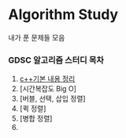 # Algorithm Study 

내가 푼 문제들 모음

### GDSC 알고리즘 스터디 목차 
1. [c++기본 내용 정리](C++시작하기.md)
2. [시간복잡도 Big O]
3. [버블, 선택, 삽입 정렬]
4. [퀵 정렬]
5. [병합 정렬]
6. 
